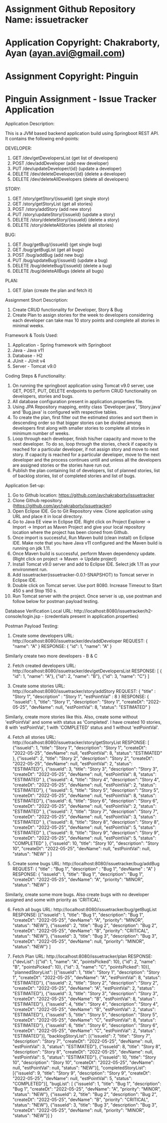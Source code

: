 # Assignment Github Repository Name: issuetracker
# Application Copyright: Chakraborty, Ayan (ayan.avi@gmail.com)
# Assignment Copyright: Pinguin
# Pinguin Assignment - Issue Tracker Application

Application Description:

This is a JVM based backend application build using Springboot REST API. It contains the following end-points:

DEVELOPER:

1. GET /dev/getDevelopersList (get list of developers)
2. POST /dev/addDeveloper (add new developer)
3. PUT /dev/updateDeveloper/{id} (update a developer)
4. DELETE /dev/deleteDeveloper/{id} (delete a developer)
5. DELETE /dev/deleteAllDevelopers (delete all developers)

STORY:

1. GET /story/getStory/{issueId} (get single story)
2. GET /story/getStoryList (get all stories)
3. POST /story/addStory (add new story)
4. PUT /story/updateStory/{issueId} (update a story)
5. DELETE /story/deleteStory/{issueId} (delete a story)
6. DELETE /story/deleteAllStories (delete all stories)

BUG:

1. GET /bug/getBug/{issueId} (get single bug)
2. GET /bug/getBugList (get all bugs)
3. POST /bug/addBug (add new bug)
4. PUT /bug/updateBug/{issueId} (update a bug)
5. DELETE /bug/deleteBug/{issueId} (delete a bug)
6. DELETE /bug/deleteAllBugs (delete all bugs)

PLAN:

1. GET /plan (create the plan and fetch it)

Assignment Short Description:

1. Create CRUD functionality for Developer, Story & Bug
2. Create Plan to assign stories for the week to developers considering each developer can take max 10 story points and complete all stories in minimal weeks.

Framework & Tools Used:

1. Application - Spring framework with Springboot
2. Java - Java v11
3. Database - H2
4. JUnit - JUnit v4
5. Server - Tomcat v9.0

Coding Steps & Functionality:

1. On running the springboot application using Tomcat v9.0 server, use GET, POST, PUT, DELETE endpoints to perform CRUD functionality on developers, stories and bugs.
2. All database configuration present in application.properties file.
3. Using JPA Repository mapping, entity class 'Developer.java', 'Story.java' and 'Bug.java' is configured with respective tables.
4. To create the plan, first filter out the estimated stories and sort them in descending order so that bigger stories can be divided among developers first along with smaller stories to complete all stories in minimum number of weeks.
5. Loop through each developer, finish his/her capacity and move to the next developer. To do so, loop through the stories, check if capacity is reached for a particular developer, if not assign story and move to next story. If capacity is reached for a particular developer, move to the next developer and the process continues untill and unless all the developers are assigned stories or the stories have run out.
5. Publish the plan containing list of developers, list of planned stories, list of backlog stories, list of completed stories and list of bugs.

Application Set-up:

1. Go to Github location: https://github.com/aychakraborty/issuetracker
2. Clone Github repository. (https://github.com/aychakraborty/issuetracker)
3. Open Eclipse IDE. Go to Git Repository view. Clone application using URL and place it in local directory.
4. Go to Java EE view in Eclipse IDE. Right click on Project Explorer -> Import -> Import as Maven Project and give your local repository location where the project has been cloned from Github.
5. Once import is successful, Run Maven build (clean install) on Eclipse IDE. Make note that you have Java v11 configured and the Maven build is running on jdk 1.11.
6. Once Maven build is successful, perform Maven dependency update. (Right click on project -> Maven -> Update project)
7. Install Tomcat v9.0 server and add to Eclipse IDE. Select jdk 1.11 as your environment run.
8. Add issuetracker(issuetracker-0.0.1-SNAPSHOT) to Tomcat server in Eclipse IDE.
9. Double click on Tomcat server. Use port 8080. Increase Timeout to Start 450 s and Stop 150 s.
10. Run Tomcat server with the project. Once server is up, use postman and follow below for postman payload testing.

Database Verification Local URL: http://localhost:8080/issuetracker/h2-console/login.jsp - (credentials present in application.properties)

Postman Payload Testing:

1. Create some developers
URL: http://localhost:8080/issuetracker/dev/addDeveloper
REQUEST:
{
"name": "A"
}
RESPONSE:
{
"id": 1, "name": "A"
}

Similarly create two more developers - B & C

2. Fetch created developers
URL: http://localhost:8080/issuetracker/dev/getDevelopersList
RESPONSE:
[
{
"id": 1, "name": "A"},
 {"id": 2,
 "name": "B"}, {"id": 3,
 "name": "C"}
]

3. Create some stories
URL: http://localhost:8080/issuetracker/story/addStory
REQUEST:
{
"title" : "Story 1", "description" : "Story 1", "estPointVal" : 8
}
RESPONSE:
{
"issueId": 1, "title": "Story 1", "description": "Story 1",
 "createDt": "2022-05-25", "devName": null,
 "estPointVal": 8,
 "status": "ESTIMATED"
}

Similarly, create more stories like this. Also, create some without 'estPointVal' and some with status as 'Completed'. I have created 10 stories, 8 with 'estPointVal', 1 with 'COMPLETED' status and 1 without 'estPointVal'.

4. Fetch all stories
URL: http://localhost:8080/issuetracker/story/getStoryList
RESPONSE:
[
{"issueId": 1, "title": "Story 1", "description": "Story 1", "createDt": "2022-05-25", "devName": null, "estPointVal": 8, "status": "ESTIMATED"
}, {"issueId": 2, "title": "Story 2", "description": "Story 2", "createDt": "2022-05-25", "devName": null, 
 "estPointVal": 2, 
 "status": "ESTIMATED"}, {"issueId": 3, "title": "Story 3", "description": "Story 3", "createDt": "2022-05-25", 
 "devName": null, "estPointVal": 8, 
 "status": "ESTIMATED"
}, 
 {"issueId": 4, "title": "Story 4", 
 "description": "Story 4", 
 "createDt": "2022-05-25", "devName": null, "estPointVal": 2, 
 "status": "ESTIMATED"}, {
"issueId": 5, 
 "title": "Story 5", 
 "description": "Story 5", 
 "createDt": "2022-05-25", 
 "devName": null, 
 "estPointVal": 8, 
 "status": "ESTIMATED"}, 
{"issueId": 6, "title": "Story 6", "description": "Story 6", "createDt": "2022-05-25", "devName": null, "estPointVal": 2, "status": "ESTIMATED"
}, 
{"issueId": 7, "title": "Story 7", "description": "Story 7", "createDt": "2022-05-25", "devName": null, "estPointVal": 3, "status": "ESTIMATED"
}, 
{"issueId": 8, "title": "Story 8", "description": "Story 8", "createDt": "2022-05-25", "devName": null, "estPointVal": 5, "status": "ESTIMATED"
}, 
{"issueId": 9, "title": "Story 9", "description": "Story 9", "createDt": "2022-05-25", "devName": null, "estPointVal": 5, "status": "COMPLETED"
}, 
{"issueId": 10, "title": "Story 10", "description": "Story 10", "createDt": "2022-05-25", "devName": null, "estPointVal": null, "status": "NEW"
}
]

5. Create some bugs
URL: http://localhost:8080/issuetracker/bug/addBug
REQUEST:
{
"title" : "Bug 1",
 "description" : "Bug 1", "devName" : "A"
}
RESPONSE:
{
"issueId": 1,
 "title": "Bug 1",
 "description": "Bug 1", "createDt": "2022-05-25",
 "devName": "A",
 "priority": "MINOR", "status": "NEW"
}

Similarly, create some more bugs. Also create bugs with no developer assigned and some with priority as 'CRITICAL'.

6. Fetch all bugs
URL: http://localhost:8080/issuetracker/bug/getBugList
RESPONSE:
[{"issueId": 1, "title": "Bug 1", "description": "Bug 1", "createDt": "2022-05-25", "devName": "A", "priority": "MINOR", "status": "NEW"}, {"issueId": 2, "title": "Bug 2", "description": "Bug 2", "createDt": "2022-05-25", "devName": "B", "priority": "CRITICAL", "status": "NEW"}, {"issueId": 3, "title": "Bug 3", "description": "Bug 3", "createDt": "2022-05-25", "devName": null, "priority": "MINOR", "status": "NEW"}
]

6. Fetch Plan
URL: http://localhost:8080/issuetracker/plan
RESPONSE:
{"devList": [{"id": 1, "name": "A", "pointsPicked": 10}, {"id": 2,  "name": "B", "pointsPicked": 10}, {"id": 3, "name": "C", "pointsPicked": 10}], "plannedStoryList": [{"issueId": 1, "title": "Story 1", "description": "Story 1", "createDt": "2022-05-25", "devName": "A", "estPointVal": 8, "status": "ESTIMATED"}, {"issueId": 2, "title": "Story 2", "description": "Story 2", "createDt": "2022-05-25", "devName": "A", "estPointVal": 2, "status": "ESTIMATED"}, {"issueId": 3, "title": "Story 3", "description": "Story 3", "createDt": "2022-05-25", "devName": "B", "estPointVal": 8, "status": "ESTIMATED"}, {"issueId": 4, "title": "Story 4", "description": "Story 4", "createDt": "2022-05-25", "devName": "B", "estPointVal": 2, "status": "ESTIMATED"}, {"issueId": 5, "title": "Story 5", "description": "Story 5", "createDt": "2022-05-25", "devName": "C", "estPointVal": 8, "status": "ESTIMATED"}, {"issueId": 6, "title": "Story 6", "description": "Story 6", "createDt": "2022-05-25", "devName": "C", "estPointVal": 2, "status": "ESTIMATED"}], "backlogStoryList": [{"issueId": 7, "title": "Story 7", "description": "Story 7", "createDt": "2022-05-25", "devName": null, "estPointVal": 3, "status": "ESTIMATED"}, {"issueId": 8, "title": "Story 8", "description": "Story 8", "createDt": "2022-05-25", "devName": null, "estPointVal": 5, "status": "ESTIMATED"}, {"issueId": 10, "title": "Story 10", "description": "Story 10", "createDt": "2022-05-25", "devName": null, "estPointVal": null, "status": "NEW"}], "completedStoryList": [{"issueId": 9, "title": "Story 9", "description": "Story 9", "createDt": "2022-05-25", "devName": null, "estPointVal": 5, "status": "COMPLETED"}], "bugList": [ {"issueId": 1, "title": "Bug 1", "description": "Bug 1", "createDt": "2022-05-25", "devName": "A", "priority": "MINOR", "status": "NEW"}, {"issueId": 2, "title": "Bug 2", "description": "Bug 2", "createDt": "2022-05-25", "devName": "B", "priority": "CRITICAL", "status": "NEW"}, {"issueId": 3, "title": "Bug 3", "description": "Bug 3", "createDt": "2022-05-25", "devName": null, "priority": "MINOR", "status": "NEW"}]
}
